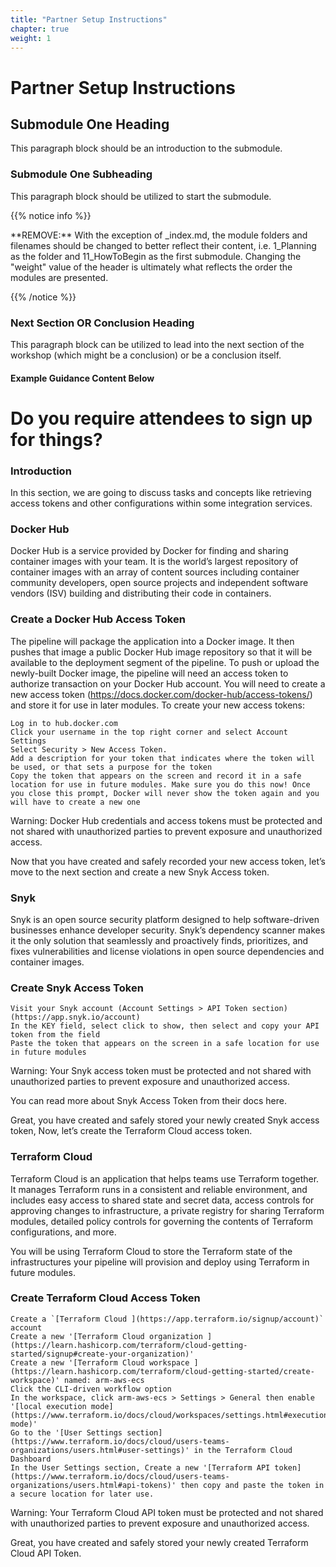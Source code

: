 ```yaml
---
title: "Partner Setup Instructions" 
chapter: true
weight: 1 
---
```


# Partner Setup Instructions 

## Submodule One Heading

This paragraph block should be an introduction to the submodule.

### Submodule One Subheading
This paragraph block should be utilized to start the submodule. <br>

{{% notice info %}}
<p style='text-align: left;'>
**REMOVE:** With the exception of _index.md, the module folders and filenames should be changed to better reflect their content, i.e. 1_Planning as the folder and 11_HowToBegin as the first submodule. Changing the "weight" value of the header is ultimately what reflects the order the modules are presented.
</p>
{{% /notice %}}

### Next Section OR Conclusion Heading 
This paragraph block can be utilized to lead into the next section of the workshop (which might be a conclusion) or be a conclusion itself.

#### Example Guidance Content Below


# Do you require attendees to sign up for things? 


### Introduction 
In this section, we are going to discuss tasks and concepts like retrieving access tokens and other configurations within some integration services.


### Docker Hub 

Docker Hub is a service provided by Docker for finding and sharing container images with your team. It is the world’s largest repository of container images with an array of content sources including container community developers, open source projects and independent software vendors (ISV) building and distributing their code in containers.


### Create a Docker Hub Access Token 

The pipeline will package the application into a Docker image. It then pushes that image a public Docker Hub image repository so that it will be available to the deployment segment of the pipeline. To push or upload the newly-built Docker image, the pipeline will need an access token to authorize transaction on your Docker Hub account. You will need to create a new access token (https://docs.docker.com/docker-hub/access-tokens/) and store it for use in later modules. To create your new access tokens:

    Log in to hub.docker.com
    Click your username in the top right corner and select Account Settings
    Select Security > New Access Token.
    Add a description for your token that indicates where the token will be used, or that sets a purpose for the token
    Copy the token that appears on the screen and record it in a safe location for use in future modules. Make sure you do this now! Once you close this prompt, Docker will never show the token again and you will have to create a new one

Warning: Docker Hub credentials and access tokens must be protected and not shared with unauthorized parties to prevent exposure and unauthorized access.

Now that you have created and safely recorded your new access token, let’s move to the next section and create a new Snyk Access token.

### Snyk 
Snyk is an open source security platform designed to help software-driven businesses enhance developer security. Snyk’s dependency scanner makes it the only solution that seamlessly and proactively finds, prioritizes, and fixes vulnerabilities and license violations in open source dependencies and container images.

### Create Snyk Access Token 

    Visit your Snyk account (Account Settings > API Token section) (https://app.snyk.io/account)
    In the KEY field, select click to show, then select and copy your API token from the field
    Paste the token that appears on the screen in a safe location for use in future modules

Warning: Your Snyk access token must be protected and not shared with unauthorized parties to prevent exposure and unauthorized access.

You can read more about Snyk Access Token from their docs here.

Great, you have created and safely stored your newly created Snyk access token, Now, let’s create the Terraform Cloud access token.


### Terraform Cloud 

Terraform Cloud is an application that helps teams use Terraform together. It manages Terraform runs in a consistent and reliable environment, and includes easy access to shared state and secret data, access controls for approving changes to infrastructure, a private registry for sharing Terraform modules, detailed policy controls for governing the contents of Terraform configurations, and more.

You will be using Terraform Cloud to store the Terraform state of the infrastructures your pipeline will provision and deploy using Terraform in future modules.

### Create Terraform Cloud Access Token 

    Create a `[Terraform Cloud ](https://app.terraform.io/signup/account)` account
    Create a new '[Terraform Cloud organization ] (https://learn.hashicorp.com/terraform/cloud-getting-started/signup#create-your-organization)'
    Create a new '[Terraform Cloud workspace ] (https://learn.hashicorp.com/terraform/cloud-getting-started/create-workspace)' named: arm-aws-ecs
    Click the CLI-driven workflow option
    In the workspace, click arm-aws-ecs > Settings > General then enable '[local execution mode] (https://www.terraform.io/docs/cloud/workspaces/settings.html#execution-mode)'
    Go to the '[User Settings section] (https://www.terraform.io/docs/cloud/users-teams-organizations/users.html#user-settings)' in the Terraform Cloud Dashboard
    In the User Settings section, Create a new '[Terraform API token] (https://www.terraform.io/docs/cloud/users-teams-organizations/users.html#api-tokens)' then copy and paste the token in a secure location for later use.

Warning: Your Terraform Cloud API token must be protected and not shared with unauthorized parties to prevent exposure and unauthorized access.

Great, you have created and safely stored your newly created Terraform Cloud API Token.